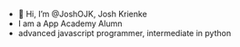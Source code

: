 - 👋 Hi, I’m @JoshOJK, Josh Krienke
- I am a App Academy Alumn
- advanced javascript programmer, intermediate in python

<!---
JoshOJK/JoshOJK is a ✨ special ✨ repository because its `README.md` (this file) appears on your GitHub profile.
You can click the Preview link to take a look at your changes.
--->
